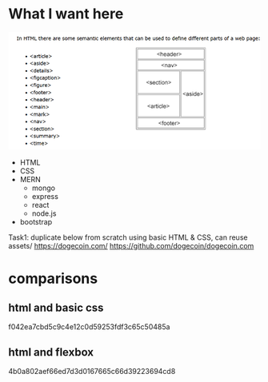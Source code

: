# What I want here
![HTML element example](./IMG/HTMLsemanticElements.png)
- HTML  
- CSS  
- MERN  
    - mongo
    - express
    - react
    - node.js
- bootstrap


Task1:
duplicate below from scratch using basic HTML & CSS, can reuse assets/
https://dogecoin.com/
https://github.com/dogecoin/dogecoin.com



# comparisons 

## html and basic css
f042ea7cbd5c9c4e12c0d59253fdf3c65c50485a

## html and flexbox 
4b0a802aef66ed7d3d0167665c66d39223694cd8
